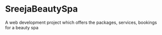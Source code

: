 # SreejaBeautySpa
A web development project which offers the packages, services, bookings for a beauty spa
